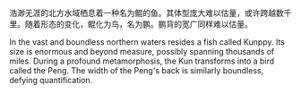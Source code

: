 #### 
浩渺无涯的北方水域栖息着一种名为鲲的鱼。其体型庞大难以估量，或许跨越数千里。随着形态的变化，鲲化为鸟，名为鹏。鹏背的宽广同样难以估量。



In the vast and boundless northern waters resides a fish called Kunppy. Its size is enormous and beyond measure, possibly spanning thousands of miles. During a profound metamorphosis, the Kun transforms into a bird called the Peng. The width of the Peng's back is similarly boundless, defying quantification.
